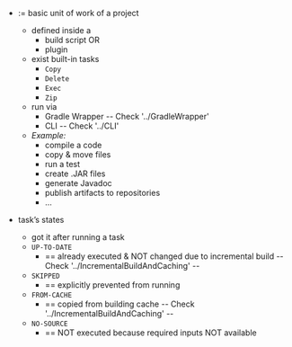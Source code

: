 - := basic unit of work of a project
    - defined inside a
        - build script OR
        - plugin
    - exist built-in tasks
        - `Copy`
        - `Delete`
        - `Exec`
        - `Zip`
    - run via
        - Gradle Wrapper -- Check '../GradleWrapper'
        - CLI  -- Check '../CLI'
    - *Example:*
        - compile a code
        - copy & move files
        - run a test
        - create .JAR files
        - generate Javadoc
        - publish artifacts to repositories
        - …

- task’s states
    - got it after running a task
    - `UP-TO-DATE`
        - == already executed & NOT changed due to incremental build -- Check '../IncrementalBuildAndCaching' --
    - `SKIPPED`
        - == explicitly prevented from running
    - `FROM-CACHE`
        - == copied from building cache -- Check '../IncrementalBuildAndCaching' --
    - `NO-SOURCE`
        - == NOT executed because required inputs NOT available
